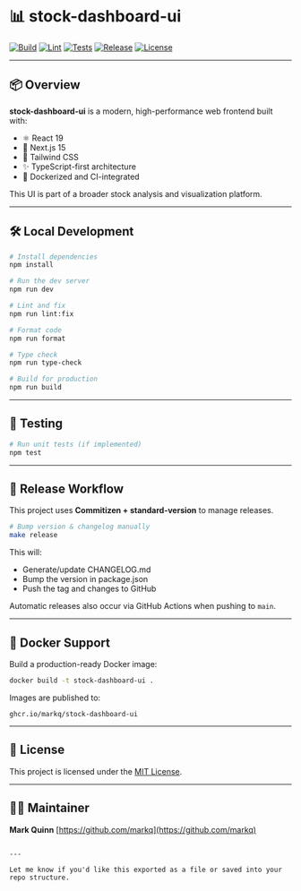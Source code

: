 # 📊 stock-dashboard-ui

[![Build](https://img.shields.io/github/actions/workflow/status/markq/stock-dashboard-ui/build.yml?branch=main)](https://github.com/markq/stock-dashboard-ui/actions/workflows/build.yml)
[![Lint](https://img.shields.io/github/actions/workflow/status/markq/stock-dashboard-ui/lint.yml?branch=main)](https://github.com/markq/stock-dashboard-ui/actions/workflows/lint.yml)
[![Tests](https://img.shields.io/github/actions/workflow/status/markq/stock-dashboard-ui/test.yml?branch=main)](https://github.com/markq/stock-dashboard-ui/actions/workflows/test.yml)
[![Release](https://img.shields.io/github/v/release/markq/stock-dashboard-ui)](https://github.com/markq/stock-dashboard-ui/releases)
[![License](https://img.shields.io/github/license/markq/stock-dashboard-ui)](./LICENSE)

---

## 📦 Overview

**stock-dashboard-ui** is a modern, high-performance web frontend built with:

- ⚛️ React 19
- 🚀 Next.js 15
- 🎨 Tailwind CSS
- ✨ TypeScript-first architecture
- 🐳 Dockerized and CI-integrated

This UI is part of a broader stock analysis and visualization platform.

---

## 🛠️ Local Development

```bash
# Install dependencies
npm install

# Run the dev server
npm run dev

# Lint and fix
npm run lint:fix

# Format code
npm run format

# Type check
npm run type-check

# Build for production
npm run build
```

---

## 🧪 Testing

```bash
# Run unit tests (if implemented)
npm test
```

---

## 🚀 Release Workflow

This project uses **Commitizen + standard-version** to manage releases.

```bash
# Bump version & changelog manually
make release
```

This will:

- Generate/update CHANGELOG.md
- Bump the version in package.json
- Push the tag and changes to GitHub

Automatic releases also occur via GitHub Actions when pushing to `main`.

---

## 🐳 Docker Support

Build a production-ready Docker image:

```bash
docker build -t stock-dashboard-ui .
```

Images are published to:

```
ghcr.io/markq/stock-dashboard-ui
```

---

## 📜 License

This project is licensed under the [MIT License](./LICENSE).

---

## 🙋‍♂️ Maintainer

**Mark Quinn**
[https://github.com/markq](https://github.com/markq)

```

---

Let me know if you'd like this exported as a file or saved into your repo structure.
```
